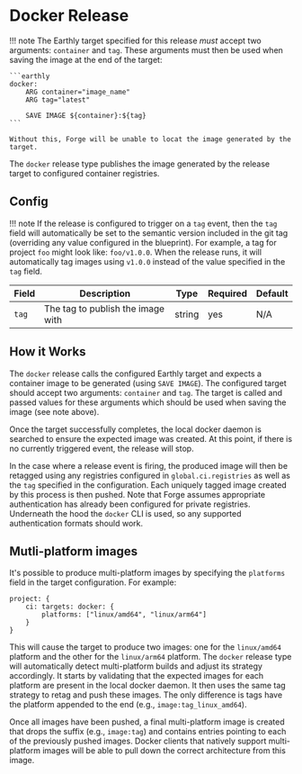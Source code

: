 # Docker Release

!!! note
    The Earthly target specified for this release _must_ accept two arguments: `container` and `tag`.
    These arguments must then be used when saving the image at the end of the target:

    ```earthly
    docker:
        ARG container="image_name"
        ARG tag="latest"

        SAVE IMAGE ${container}:${tag}
    ```

    Without this, Forge will be unable to locat the image generated by the target.

The `docker` release type publishes the image generated by the release target to configured container registries.

## Config

!!! note
    If the release is configured to trigger on a `tag` event, then the `tag` field will automatically be set to the semantic version
    included in the git tag (overriding any value configured in the blueprint).
    For example, a tag for project `foo` might look like: `foo/v1.0.0`.
    When the release runs, it will automatically tag images using `v1.0.0` instead of the value specified in the `tag` field.

| Field | Description                       | Type   | Required | Default |
| ----- | --------------------------------- | ------ | -------- | ------- |
| `tag` | The tag to publish the image with | string | yes      | N/A     |

## How it Works

The `docker` release calls the configured Earthly target and expects a container image to be generated (using `SAVE IMAGE`).
The configured target should accept two arguments: `container` and `tag`.
The target is called and passed values for these arguments which should be used when saving the image (see note above).

Once the target successfully completes, the local docker daemon is searched to ensure the expected image was created.
At this point, if there is no currently triggered event, the release will stop.

In the case where a release event is firing, the produced image will then be retagged using any registries configured in
`global.ci.registries` as well as the `tag` specified in the configuration.
Each uniquely tagged image created by this process is then pushed.
Note that Forge assumes appropriate authentication has already been configured for private registries.
Underneath the hood the `docker` CLI is used, so any supported authentication formats should work.

## Mutli-platform images

It's possible to produce multi-platform images by specifying the `platforms` field in the target configuration.
For example:

```cue
project: {
    ci: targets: docker: {
        platforms: ["linux/amd64", "linux/arm64"]
    }
}
```

This will cause the target to produce two images: one for the `linux/amd64` platform and the other for the `linux/arm64` platform.
The `docker` release type will automatically detect multi-platform builds and adjust its strategy accordingly.
It starts by validating that the expected images for each platform are present in the local docker daemon.
It then uses the same tag strategy to retag and push these images.
The only difference is tags have the platform appended to the end (e.g., `image:tag_linux_amd64`).

Once all images have been pushed, a final multi-platform image is created that drops the suffix (e.g., `image:tag`) and contains
entries pointing to each of the previously pushed images.
Docker clients that natively support multi-platform images will be able to pull down the correct architecture from this image.